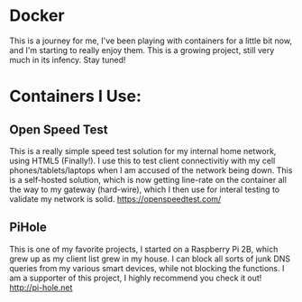 # Docker
This is a journey for me, I've been playing with containers for a little bit now, and I'm starting to really enjoy them.  This is a growing project, still very much in its infency.  Stay tuned!

# Containers I Use:

## Open Speed Test
This is a really simple speed test solution for my internal home network, using HTML5 (Finally!).  I use this to test client connectivitiy with my cell phones/tablets/laptops when I am accused of the network being down. This is a self-hosted solution, which is now getting line-rate on the container all the way to my gateway (hard-wire), which I then use for interal testing to validate my network is solid.
https://openspeedtest.com/

## PiHole
This is one of my favorite projects, I started on a Raspberry Pi 2B, which grew up as my client list grew in my house.  I can block all sorts of junk DNS queries from my various smart devices, while not blocking the functions.  I am a supporter of this project, I highly recommend you check it out!
http://pi-hole.net